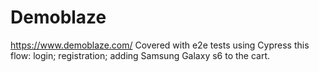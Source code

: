 # Demoblaze
https://www.demoblaze.com/
Covered with e2e tests using Cypress this flow:
login;
registration;
adding Samsung Galaxy s6 to the cart.
